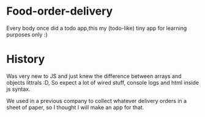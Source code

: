 # Food-order-delivery
Every body once did a todo app,this my (todo-like) tiny app for learning purposes only :) 

# History
Was very new to JS and just knew the difference between arrays and objects littrals :D,
So expect a lot of wired stuff, console logs and html inside js syntax.

We used in a previous company to collect whatever delivery orders in a sheet of paper, so I thought I will make an app for that.

